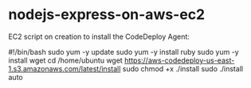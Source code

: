 # nodejs-express-on-aws-ec2


EC2 script on creation to install the CodeDeploy Agent:

#!/bin/bash
sudo yum -y update
sudo yum -y install ruby
sudo yum -y install wget
cd /home/ubuntu
wget https://aws-codedeploy-us-east-1.s3.amazonaws.com/latest/install
sudo chmod +x ./install
sudo ./install auto
